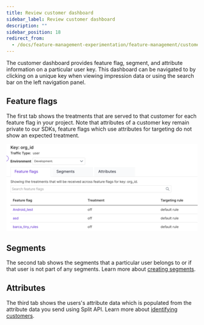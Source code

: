 ```yaml
---
title: Review customer dashboard
sidebar_label: Review customer dashboard
description: ""
sidebar_position: 18
redirect_from: 
  - /docs/feature-management-experimentation/feature-management/customer-dashboard
---
```


The customer dashboard provides feature flag, segment, and attribute information on a particular user key. This dashboard can be navigated to by clicking on a unique key when viewing impression data or using the search bar on the left navigation panel.

## Feature flags

The first tab shows the treatments that are served to that customer for each feature flag in your project. Note that attributes of a customer key remain private to our SDKs, feature flags which use attributes for targeting do not show an expected treatment. 

![](../static/traffic-key-dashboard.png)

## Segments 

The second tab shows the segments that a particular user belongs to or if that user is not part of any segments. Learn more about [creating segments](/docs/feature-management-experimentation/feature-management/segments). 

## Attributes

The third tab shows the users's attribute data which is populated from the attribute data you send using Split API. Learn more about [identifying customers](https://help.split.io/hc/en-us/articles/360020529772-Identifying-customers). 
